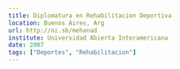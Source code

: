 ```yaml
---
title: Diplomatura en Rehabilitacion Deportiva
location: Buenos Aires, Arg
url: http://ni.sb/mehanad
institute: Universidad Abierta Interamericana
date: 2007
tags: ["Deportes", "Rehabilitacion"]
---
```

